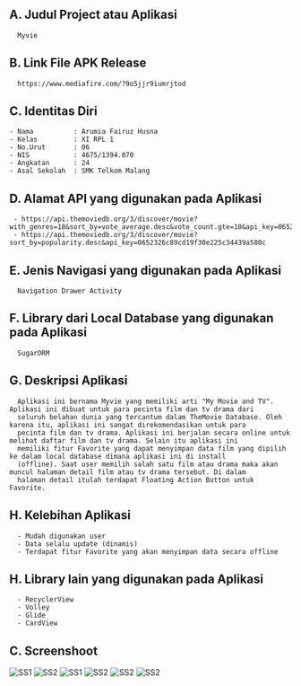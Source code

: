 ## A. Judul Project atau Aplikasi
      Myvie
      
## B. Link File APK Release
      https://www.mediafire.com/?9o5jjr9iumrjtod
    
## C. Identitas Diri
    - Nama          : Arumia Fairuz Husna
    - Kelas         : XI RPL 1
    - No.Urut       : 06
    - NIS           : 4675/1394.070
    - Angkatan      : 24
    - Asal Sekolah  : SMK Telkom Malang
    
## D. Alamat API yang digunakan pada Aplikasi
     - https://api.themoviedb.org/3/discover/movie?with_genres=18&sort_by=vote_average.desc&vote_count.gte=10&api_key=0652326c89cd19f30e225c34439a580c
     - https://api.themoviedb.org/3/discover/movie?sort_by=popularity.desc&api_key=0652326c89cd19f30e225c34439a580c

## E. Jenis Navigasi yang digunakan pada Aplikasi
      Navigation Drawer Activity
       
## F. Library dari Local Database yang digunakan pada Aplikasi
      SugarORM
      
## G. Deskripsi Aplikasi
      Aplikasi ini bernama Myvie yang memiliki arti "My Movie and TV". Aplikasi ini dibuat untuk para pecinta film dan tv drama dari 
      seluruh belahan dunia yang tercantum dalam TheMovie Database. Oleh karena itu, aplikasi ini sangat direkomendasikan untuk para 
      pecinta film dan tv drama. Aplikasi ini berjalan secara online untuk melihat daftar film dan tv drama. Selain itu aplikasi ini 
      memiliki fitur Favorite yang dapat menyimpan data film yang dipilih ke dalam local database dimana aplikasi ini di install 
      (offline). Saat user memilih salah satu film atau drama maka akan muncul halaman detail film atau tv drama tersebut. Di dalam
      halaman detail itulah terdapat Floating Action Button untuk Favorite.

## H. Kelebihan Aplikasi
      - Mudah digunakan user
      - Data selalu update (dinamis)
      - Terdapat fitur Favorite yang akan menyimpan data secara offline

## H. Library lain yang digunakan pada Aplikasi
      - RecyclerView
      - Volley
      - Glide
      - CardView
      
## C. Screenshoot
  ![SS1](https://s4.postimg.org/fscm30vgd/nav.png)
  ![SS2](https://s4.postimg.org/h648ybupp/movie.png)
  ![SS1](https://s4.postimg.org/zbh7cdu7x/tvshow.png)
  ![SS2](https://s4.postimg.org/ad3w223wd/detail.png)
  ![SS2](https://s4.postimg.org/p7shg8dh9/addfavo.png)
  ![SS2](https://s4.postimg.org/mt0lvsx8d/favo.png)

